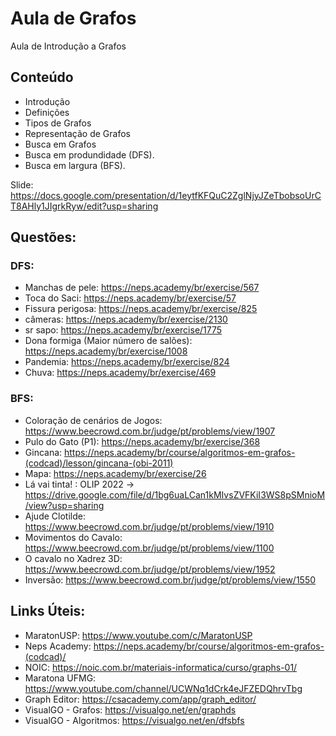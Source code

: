 # Aula de Grafos

Aula de Introdução a Grafos

## Conteúdo

- Introdução
- Definições
- Tipos de Grafos
- Representação de Grafos
- Busca em Grafos
- Busca em produndidade (DFS).
- Busca em largura (BFS).

Slide: https://docs.google.com/presentation/d/1eytfKFQuC2ZglNjyJZeTbobsoUrCT8AHly1JIgrkRyw/edit?usp=sharing

## Questões:

### DFS:

- Manchas de pele: https://neps.academy/br/exercise/567 
- Toca do Saci: https://neps.academy/br/exercise/57 
- Fissura perigosa: https://neps.academy/br/exercise/825 
- câmeras: https://neps.academy/br/exercise/2130
- sr  sapo: https://neps.academy/br/exercise/1775
- Dona formiga (Maior número de salões): https://neps.academy/br/exercise/1008
- Pandemia: https://neps.academy/br/exercise/824
- Chuva: https://neps.academy/br/exercise/469 


### BFS:

- Coloração de cenários de Jogos: https://www.beecrowd.com.br/judge/pt/problems/view/1907 
- Pulo do Gato (P1): https://neps.academy/br/exercise/368 
- Gincana: https://neps.academy/br/course/algoritmos-em-grafos-(codcad)/lesson/gincana-(obi-2011) 
- Mapa: https://neps.academy/br/exercise/26
- Lá vai tinta! : OLIP 2022 -> https://drive.google.com/file/d/1bg6uaLCan1kMIvsZVFKiI3WS8pSMnioM/view?usp=sharing 
- Ajude Clotilde: https://www.beecrowd.com.br/judge/pt/problems/view/1910
- Movimentos do Cavalo: https://www.beecrowd.com.br/judge/pt/problems/view/1100 
- O cavalo no Xadrez 3D: https://www.beecrowd.com.br/judge/pt/problems/view/1952 
- Inversão: https://www.beecrowd.com.br/judge/pt/problems/view/1550 

## Links Úteis:

- MaratonUSP: https://www.youtube.com/c/MaratonUSP 
- Neps Academy: https://neps.academy/br/course/algoritmos-em-grafos-(codcad)/  
- NOIC: https://noic.com.br/materiais-informatica/curso/graphs-01/ 
- Maratona UFMG: https://www.youtube.com/channel/UCWNq1dCrk4eJFZEDQhrvTbg 
- Graph Editor: https://csacademy.com/app/graph_editor/ 
- VisualGO - Grafos: https://visualgo.net/en/graphds 
- VisualGO - Algoritmos: https://visualgo.net/en/dfsbfs 

